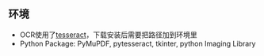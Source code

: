 ## 环境
- OCR使用了[tesseract](https://github.com/UB-Mannheim/tesseract/wiki)，下载安装后需要把路径加到环境里
- Python Package: PyMuPDF, pytesseract, tkinter, python Imaging Library
